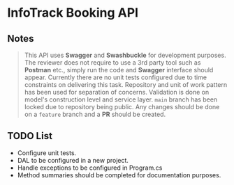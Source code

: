 # InfoTrack Booking API 

## Notes

> This API uses **Swagger** and **Swashbuckle** for development purposes. 
> The reviewer does not require to use a 3rd party tool such as **Postman** etc., simply run the code and **Swagger** interface should appear. 
> Currently there are no unit tests configured due to time constraints on delivering this task. 
> Repository and unit of work pattern has been used for separation of concerns. 
> Validation is done on model's construction level and service layer.
> `main` branch has been locked due to repository being public. Any changes should be done on a `feature` branch and a **PR** should be created.

## TODO List

* Configure unit tests. 
* DAL to be configured in a new project. 
* Handle exceptions to be configured in Program.cs
* Method summaries should be completed for documentation purposes. 
